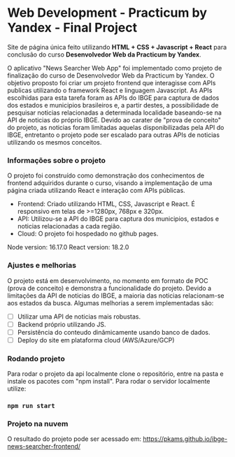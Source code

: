 # Web Development - Practicum by Yandex - Final Project

Site de página única feito utilizando **HTML + CSS + Javascript + React** para conclusão do curso **Desenvolvedor Web da Practicum by Yandex**.

O aplicativo "News Searcher Web App" foi implementado como projeto de finalização do curso de Desenvolvedor Web da Practicum by Yandex. O objetivo proposto foi criar um projeto frontend que interagisse com APIs publicas utilizando o framework React e linguagem Javascript. As APIs escolhidas para esta tarefa foram as APIs do IBGE para captura de dados dos estados e municipios brasileiros e, a partir destes, a possibilidade de pesquisar noticias relacionadas a determinada localidade baseando-se na API de noticias do próprio IBGE. Devido ao carater de "prova de conceito" do projeto, as noticias foram limitadas aquelas disponibilizadas pela API do IBGE, entretanto o projeto pode ser escalado para outras APIs de noticias utilizando os mesmos conceitos.

### Informações sobre o projeto

O projeto foi construído como demonstração dos conhecimentos de frontend adquiridos durante o curso, visando a implementação de uma página criada utilizando React e interação com APIs públicas.

- Frontend: Criado utilizando HTML, CSS, Javascript e React. É responsivo em telas de >=1280px, 768px e 320px.
- API: Utilizou-se a API do IBGE para captura dos municipios, estados e noticias relacionadas a cada região.
- Cloud: O projeto foi hospedado no github pages.

Node version: 16.17.0
React version: 18.2.0

### Ajustes e melhorias

O projeto está em desenvolvimento, no momento em formato de POC (prova de conceito) e demonstra a funcionalidade do projeto. Devido a limitações da API de noticias do IBGE, a maioria das noticias relacionam-se aos estados da busca. Algumas melhorias a serem implementadas são:

- [ ] Utilizar uma API de noticias mais robustas.
- [ ] Backend próprio utilizando JS.
- [ ] Persistência do conteudo dinâmicamente usando banco de dados.
- [ ] Deploy do site em plataforma cloud (AWS/Azure/GCP)

### Rodando projeto

Para rodar o projeto da api localmente clone o repositório, entre na pasta e instale os pacotes com "npm install".
Para rodar o servidor localmente utilize:

### `npm run start`

### Projeto na nuvem

O resultado do projeto pode ser acessado em:
https://pkams.github.io/ibge-news-searcher-frontend/
